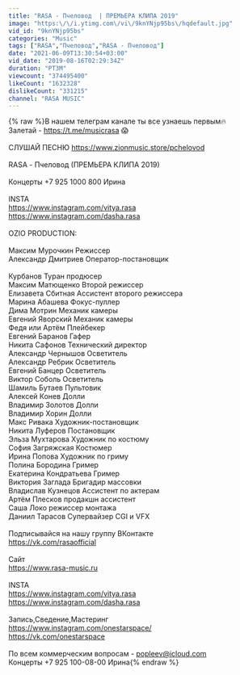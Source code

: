 ```yaml
---
title: "RASA - Пчеловод  | ПРЕМЬЕРА КЛИПА 2019"
image: "https:\/\/i.ytimg.com\/vi\/9knYNjp95bs\/hqdefault.jpg"
vid_id: "9knYNjp95bs"
categories: "Music"
tags: ["RASA","Пчеловод","RASA - Пчеловод"]
date: "2021-06-09T13:30:54+03:00"
vid_date: "2019-08-16T02:29:34Z"
duration: "PT3M"
viewcount: "374495400"
likeCount: "1632328"
dislikeCount: "331215"
channel: "RASA MUSIC"
---
```

{% raw %}В нашем телеграм канале ты все узнаешь первым🔥<br />Залетай - <a rel="nofollow" target="blank" href="https://t.me/musicrasa">https://t.me/musicrasa</a> 😱<br /><br />СЛУШАЙ ПЕСНЮ  <a rel="nofollow" target="blank" href="https://www.zionmusic.store/pchelovod">https://www.zionmusic.store/pchelovod</a><br /><br />RASA - Пчеловод (ПРЕМЬЕРА КЛИПА 2019)<br /><br />Концерты +7 925 1000 800 Ирина<br /><br />INSTA <br /><a rel="nofollow" target="blank" href="https://www.instagram.com/vitya.rasa">https://www.instagram.com/vitya.rasa</a><br /><a rel="nofollow" target="blank" href="https://www.instagram.com/dasha.rasa">https://www.instagram.com/dasha.rasa</a><br /><br />OZIO PRODUCTION:<br /><br />Максим Мурочкин Режиссер<br />Александр Дмитриев Оператор-постановщик<br /><br />Курбанов Туран продюсер <br />Максим Матющенко Второй режиссер<br />Елизавета Сбитная Ассистент второго режиссера<br />Марина Абашева Фокус-пуллер<br />Дима Мотрин Механик камеры<br />Евгений Яворский Механик камеры <br />Федя или Артём Плейбекер<br />Евгений Баранов Гафер<br />Никита Сафонов Технический директор <br />Александр Чернышов Осветитель<br />Александр Ребрик Осветитель<br />Евгений Банцер Осветитель<br />Виктор Соболь Осветитель<br />Шамиль Бутаев Пультовик<br />Алексей Конев Долли <br />Владимир Золотов Долли<br />Владимир Хорин Долли<br />Макс Ривака Художник-постановщик<br />Никита Луферов Постановщик<br />Эльза Мухтарова Художник по костюму<br />София Загряжская Костюмер<br />Ирина Попова Художник по гриму<br />Полина Бородина Гример<br />Екатерина Кондратьева Гример <br />Виктория Заглада Бригадир массовки<br />Владислав Кузнецов Ассистент по актерам<br />Артём Плесков продакшн ассистент<br />Саша Локо режиссер монтажа <br />Даниил Тарасов Супервайзер CGI и VFX<br /><br />Подписывайся на нашу группу ВКонтакте<br /><a rel="nofollow" target="blank" href="https://vk.com/rasaofficial">https://vk.com/rasaofficial</a><br /><br />Сайт <br /><a rel="nofollow" target="blank" href="https://www.rasa-music.ru">https://www.rasa-music.ru</a><br /><br />INSTA <br /><a rel="nofollow" target="blank" href="https://www.instagram.com/vitya.rasa">https://www.instagram.com/vitya.rasa</a><br /><a rel="nofollow" target="blank" href="https://www.instagram.com/dasha.rasa">https://www.instagram.com/dasha.rasa</a><br /><br />Запись,Сведение,Мастеринг<br /><a rel="nofollow" target="blank" href="https://www.instagram.com/onestarspace/">https://www.instagram.com/onestarspace/</a><br /><a rel="nofollow" target="blank" href="https://vk.com/onestarspace">https://vk.com/onestarspace</a><br /><br />По всем коммерческим вопросам - popleev@icloud.com<br />Концерты +7 925 100-08-00 Ирина{% endraw %}
